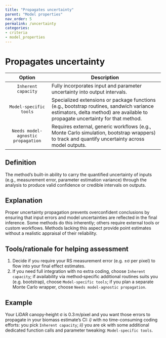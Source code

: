 ```yaml
---
title: "Propagates uncertainty"
parent: "Model properties"
nav_order: 5
permalink: /uncertainty
categories:
- criteria
- model_properties
---
```


# Propagates uncertainty

|  **Option**        | **Description**            |
|:------------------:|----------------------------|
| `Inherent capacity` | Fully incorporates input and parameter uncertainty into output intervals. |
| `Model-specific tools` | Specialized extensions or package functions (e.g., bootstrap routines, sandwich variance estimators, delta method) are available to propagate uncertainty for that method. |
| `Needs model-agnostic propagation` | Requires external, generic workflows (e.g., Monte Carlo simulation, bootstrap wrappers) to track and quantify uncertainty across model outputs. |


## Definition
The method’s built-in ability to carry the quantified uncertainty of inputs (e.g., measurement error, parameter estimation variance) through the analysis to produce valid confidence or credible intervals on outputs. 

## Explanation
Proper uncertainty propagation prevents overconfident conclusions by ensuring that input errors and model uncertainties are reflected in the final inference. Some methods do this inherently; others require external tools or custom workflows. Methods lacking this aspect provide point estimates without a realistic appraisal of their reliability. 

## Tools/rationale for helping assessment
1. Decide if you require your RS measurement error (e.g. ±σ per pixel) to flow into your final effect estimates. 
2. If you need full integration with no extra coding, choose `Inherent capacity`; if availability via method‐specific additional routines suits you (e.g. bootstrap), choose `Model-specific tools`; if you plan a separate Monte Carlo wrapper, choose `Needs model-agnostic propagation`. 

## Example
Your LiDAR canopy‐height σ is 0.3 m/pixel and you want those errors to propagate in your biomass estimate’s CI: *i)* with no time-consuming coding efforts: you pick `Inherent capacity`; *ii)* you are ok with some additional dedicated function calls and parameter tweaking: `Model-specific tools`. 
